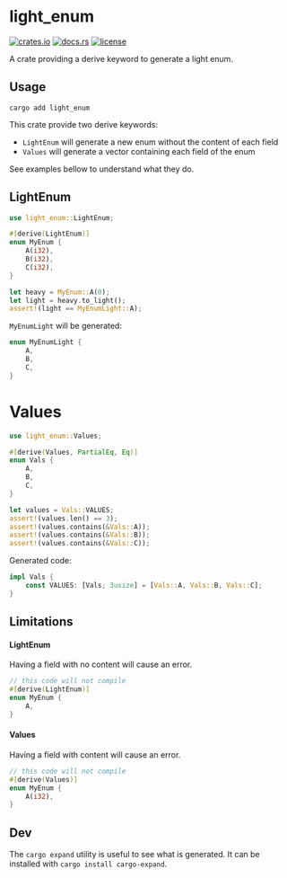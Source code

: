 # light_enum


[![crates.io](https://img.shields.io/crates/v/light_enum?style=flat-square&logo=rust)](https://crates.io/crates/light_enum)
[![docs.rs](https://img.shields.io/badge/docs.rs-light_enum-blue?style=flat-square&logo=docs.rs)](https://docs.rs/light_enum)
[![license](https://img.shields.io/badge/license-MIT-blue?style=flat-square)](#license)

A crate providing a derive keyword to generate a light enum.

## Usage

```shell
cargo add light_enum
```

This crate provide two derive keywords:
- `LightEnum` will generate a new enum without the content of each field
- `Values` will generate a vector containing each field of the enum

See examples bellow to understand what they do.

## LightEnum

```rust
use light_enum::LightEnum;

#[derive(LightEnum)]
enum MyEnum {
    A(i32),
    B(i32),
    C(i32),
}

let heavy = MyEnum::A(0);
let light = heavy.to_light();
assert!(light == MyEnumLight::A);
```

`MyEnumLight` will be generated:

```rust
enum MyEnumLight {
    A,
    B,
    C,
}
```

# Values

```rust
use light_enum::Values;

#[derive(Values, PartialEq, Eq)]
enum Vals {
    A,
    B,
    C,
}

let values = Vals::VALUES;
assert!(values.len() == 3);
assert!(values.contains(&Vals::A));
assert!(values.contains(&Vals::B));
assert!(values.contains(&Vals::C));
```

Generated code:

```rust
impl Vals {
    const VALUES: [Vals; 3usize] = [Vals::A, Vals::B, Vals::C];
}
```

## Limitations

#### LightEnum
Having a field with no content will cause an error.

```rust
// this code will not compile
#[derive(LightEnum)]
enum MyEnum {
    A,
}
```
#### Values
Having a field with content will cause an error.

```rust
// this code will not compile
#[derive(Values)]
enum MyEnum {
    A(i32),
}
```

## Dev

The `cargo expand` utility is useful to see what is generated. It can be installed with `cargo install cargo-expand`.